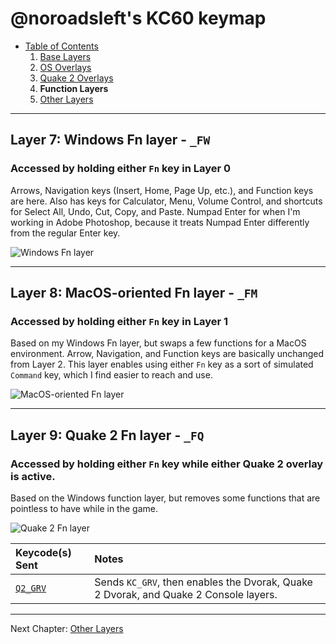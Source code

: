 # @noroadsleft's KC60 keymap

- [Table of Contents](./readme.md)
  1. [Base Layers](./readme_ch1.md)
  2. [OS Overlays](./readme_ch2.md)
  3. [Quake 2 Overlays](./readme_ch3.md)
  4. **Function Layers**
  5. [Other Layers](./readme_ch5.md)


----

## Layer 7: Windows Fn layer - `_FW`

### Accessed by holding either `Fn` key in Layer 0

Arrows, Navigation keys (Insert, Home, Page Up, etc.), and Function keys are here. Also has keys for Calculator, Menu, Volume Control, and shortcuts for Select All, Undo, Cut, Copy, and Paste. Numpad Enter for when I'm working in Adobe Photoshop, because it treats Numpad Enter differently from the regular Enter key.

![Windows Fn layer](https://i.imgur.com/XwCshcz.png)


----

## Layer 8: MacOS-oriented Fn layer - `_FM`

### Accessed by holding either `Fn` key in Layer 1

Based on my Windows Fn layer, but swaps a few functions for a MacOS environment. Arrow, Navigation, and Function keys are basically unchanged from Layer 2. This layer enables using either `Fn` key as a sort of simulated `Command` key, which I find easier to reach and use.

![MacOS-oriented Fn layer](https://i.imgur.com/Z11kRu2.png)


----

## Layer 9: Quake 2 Fn layer - `_FQ`

### Accessed by holding either `Fn` key while either Quake 2 overlay is active.

Based on the Windows function layer, but removes some functions that are pointless to have while in the game.

![Quake 2 Fn layer](https://i.imgur.com/9PG7yWb.png)

Keycode(s) Sent                   | Notes
:-------------------------------- | :----
[`Q2_GRV`](./keymap.c#L194-L201)  | Sends `KC_GRV`, then enables the Dvorak, Quake 2 Dvorak, and Quake 2 Console layers.




----

Next Chapter: [Other Layers](./readme_ch5.md)
